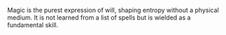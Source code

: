 Magic is the purest expression of will, shaping entropy without a physical medium. It is not learned from a list of spells but is wielded as a fundamental skill.
